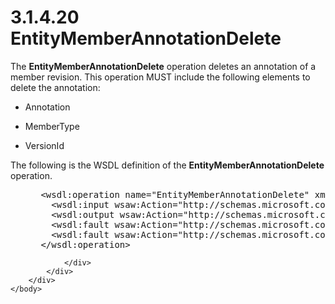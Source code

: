 <html dir="LTR" xmlns:mshelp="http://msdn.microsoft.com/mshelp" xmlns:ddue="http://ddue.schemas.microsoft.com/authoring/2003/5" xmlns:xlink="http://www.w3.org/1999/xlink" xmlns:tool="http://www.microsoft.com/tooltip">
    <head>
        <meta http-equiv="Content-Type" content="text/html; CHARSET=utf-8"></meta>
        <meta name="save" content="history"></meta>
        <title>3.1.4.20 EntityMemberAnnotationDelete</title>
        <xml>
            <mshelp:toctitle title="3.1.4.20 EntityMemberAnnotationDelete"></mshelp:toctitle>
            <mshelp:rltitle title="[MS-SSMDSWS-15]: EntityMemberAnnotationDelete"></mshelp:rltitle>
            <mshelp:keyword index="A" term="844da36f-6b10-43f4-aab6-a18a793daaa8"></mshelp:keyword>
            <mshelp:attr name="DCSext.ContentType" value="open specification"></mshelp:attr>
            <mshelp:attr name="AssetID" value="844da36f-6b10-43f4-aab6-a18a793daaa8"></mshelp:attr>
            <mshelp:attr name="TopicType" value="kbRef"></mshelp:attr>
            <mshelp:attr name="DCSext.Title" value="[MS-SSMDSWS-15]: EntityMemberAnnotationDelete" />
        </xml>
    </head>
    <body>
        <div id="header">
            <h1 class="heading">3.1.4.20 EntityMemberAnnotationDelete</h1>
        </div>
        <div id="mainSection">
            <div id="mainBody">
                <div id="allHistory" class="saveHistory"></div>
                <div id="sectionSection0" class="section" name="collapseableSection">
                    

<p>The <b>EntityMemberAnnotationDelete</b> operation deletes an
annotation of a member revision. This operation MUST include the following
elements to delete the annotation:</p>

<ul><li><p><span><span> 
</span></span>Annotation</p>

</li><li><p><span><span> 
</span></span>MemberType</p>

</li><li><p><span><span> 
</span></span>VersionId</p>

</li></ul><p>The following is the WSDL definition of the <b>EntityMemberAnnotationDelete</b>
operation.</p>

<dl>
<dd>
<div><pre> &lt;wsdl:operation name=&quot;EntityMemberAnnotationDelete&quot; xmlns:wsdl=&quot;http://schemas.xmlsoap.org/wsdl/&quot;&gt;
   &lt;wsdl:input wsaw:Action=&quot;http://schemas.microsoft.com/sqlserver/masterdataservices/2009/09/IService/EntityMemberAnnotationDelete&quot; name=&quot;EntityMemberAnnotationDeleteRequest&quot; message=&quot;tns:EntityMemberAnnotationDeleteRequest&quot; xmlns:wsaw=&quot;http://www.w3.org/2006/05/addressing/wsdl&quot; /&gt;
   &lt;wsdl:output wsaw:Action=&quot;http://schemas.microsoft.com/sqlserver/masterdataservices/2009/09/IService/EntityMemberAnnotationDeleteResponse&quot; name=&quot;EntityMemberAnnotationDeleteResponse&quot; message=&quot;tns:EntityMemberAnnotationDeleteResponse&quot; xmlns:wsaw=&quot;http://www.w3.org/2006/05/addressing/wsdl&quot; /&gt;
   &lt;wsdl:fault wsaw:Action=&quot;http://schemas.microsoft.com/sqlserver/masterdataservices/2009/09/IService/EntityMemberAnnotationDeleteSkuNotSupportedMessageFault&quot; name=&quot;SkuNotSupportedMessageFault&quot; message=&quot;tns:IService_EntityMemberAnnotationDelete_SkuNotSupportedMessageFault_FaultMessage&quot; xmlns:wsaw=&quot;http://www.w3.org/2006/05/addressing/wsdl&quot; /&gt;
   &lt;wsdl:fault wsaw:Action=&quot;http://schemas.microsoft.com/sqlserver/masterdataservices/2009/09/IService/EntityMemberAnnotationDeleteEditionExpiredMessageFault&quot; name=&quot;EditionExpiredMessageFault&quot; message=&quot;tns:IService_EntityMemberAnnotationDelete_EditionExpiredMessageFault_FaultMessage&quot; xmlns:wsaw=&quot;http://www.w3.org/2006/05/addressing/wsdl&quot; /&gt;
 &lt;/wsdl:operation&gt;
</pre></div>
</dd></dl>


                </div>
            </div>
        </div>
    </body>
</html>